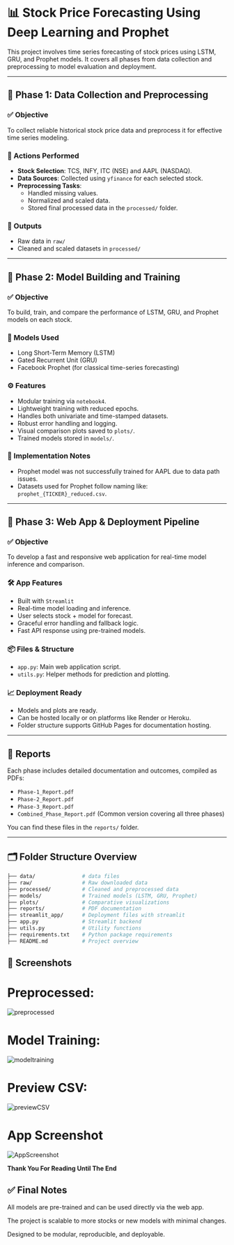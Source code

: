 # 📊 Stock Price Forecasting Using Deep Learning and Prophet

This project involves time series forecasting of stock prices using LSTM, GRU, and Prophet models. It covers all phases from data collection and preprocessing to model evaluation and deployment.

---

## 📁 Phase 1: Data Collection and Preprocessing

### ✅ Objective
To collect reliable historical stock price data and preprocess it for effective time series modeling.

### 📌 Actions Performed
- **Stock Selection**: TCS, INFY, ITC (NSE) and AAPL (NASDAQ).
- **Data Sources**: Collected using `yfinance` for each selected stock.
- **Preprocessing Tasks**:
  - Handled missing values.
  - Normalized and scaled data.
  - Stored final processed data in the `processed/` folder.

### 📂 Outputs
- Raw data in `raw/`
- Cleaned and scaled datasets in `processed/`

---

## 📁 Phase 2: Model Building and Training

### ✅ Objective
To build, train, and compare the performance of LSTM, GRU, and Prophet models on each stock.

### 🧠 Models Used
- Long Short-Term Memory (LSTM)
- Gated Recurrent Unit (GRU)
- Facebook Prophet (for classical time-series forecasting)

### ⚙️ Features
- Modular training via `notebook4`.
- Lightweight training with reduced epochs.
- Handles both univariate and time-stamped datasets.
- Robust error handling and logging.
- Visual comparison plots saved to `plots/`.
- Trained models stored in `models/`.

### 📌 Implementation Notes
- Prophet model was not successfully trained for AAPL due to data path issues.
- Datasets used for Prophet follow naming like: `prophet_{TICKER}_reduced.csv`.

---

## 📁 Phase 3: Web App & Deployment Pipeline

### ✅ Objective
To develop a fast and responsive web application for real-time model inference and comparison.

### 🛠️ App Features
- Built with `Streamlit`
- Real-time model loading and inference.
- User selects stock + model for forecast.
- Graceful error handling and fallback logic.
- Fast API response using pre-trained models.

### 📦 Files & Structure
- `app.py`: Main web application script.
- `utils.py`: Helper methods for prediction and plotting.

### 📈 Deployment Ready
- Models and plots are ready.
- Can be hosted locally or on platforms like Render or Heroku.
- Folder structure supports GitHub Pages for documentation hosting.

---

## 📂 Reports

Each phase includes detailed documentation and outcomes, compiled as PDFs:
- `Phase-1_Report.pdf`
- `Phase-2_Report.pdf`
- `Phase-3_Report.pdf`
- `Combined_Phase_Report.pdf` (Common version covering all three phases)

You can find these files in the `reports/` folder.

---

## 🗂️ Folder Structure Overview

```bash
├── data/               # data files
├── raw/                # Raw downloaded data
├── processed/          # Cleaned and preprocessed data
├── models/             # Trained models (LSTM, GRU, Prophet)
├── plots/              # Comparative visualizations
├── reports/            # PDF documentation
├── streamlit_app/      # Deployment files with streamlit
├── app.py              # Streamlit backend
├── utils.py            # Utility functions
├── requirements.txt    # Python package requirements
├── README.md           # Project overview
```
## 📸 Screenshots
# Preprocessed:
![preprocessed](https://github.com/user-attachments/assets/f8566906-d331-4446-852f-75f21807be33)

# Model Training:
![modeltraining](https://github.com/user-attachments/assets/c31437b0-2801-4bbc-b740-c1b4572cdb10)

# Preview CSV:
![previewCSV](https://github.com/user-attachments/assets/b8e0dea8-56a5-4f7c-8e7c-9659e73316c2)

# App Screenshot
![AppScreenshot](https://github.com/user-attachments/assets/4bc56a93-6e7a-45a5-aac2-1b85d1124dab)

**Thank You For Reading Until The End**
## ✅ Final Notes

All models are pre-trained and can be used directly via the web app.

The project is scalable to more stocks or new models with minimal changes.

Designed to be modular, reproducible, and deployable.
